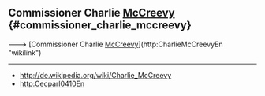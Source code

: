 ## Commissioner Charlie [McCreevy](McCreevy "wikilink") {#commissioner_charlie_mccreevy}

\-\--\> [Commissioner Charlie
[McCreevy](McCreevy "wikilink")](http:CharlieMcCreevyEn "wikilink")

------------------------------------------------------------------------

-   <http://de.wikipedia.org/wiki/Charlie_McCreevy>
-   <http:Cecparl0410En>
